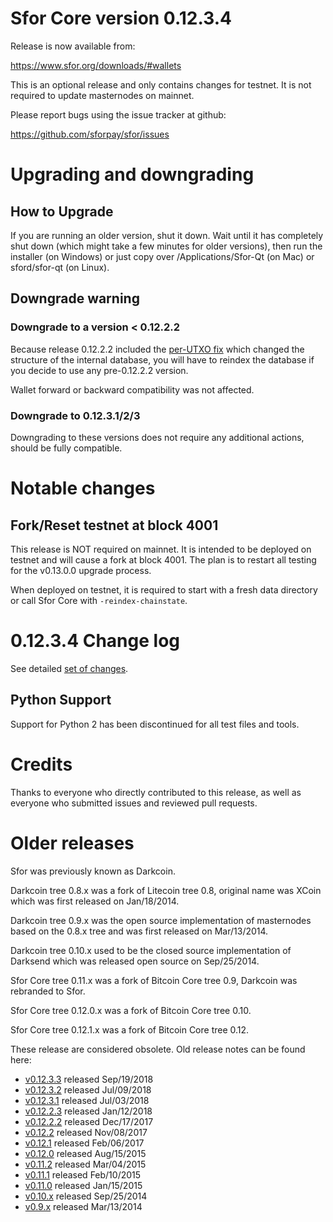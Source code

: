 Sfor Core version 0.12.3.4
==========================

Release is now available from:

  <https://www.sfor.org/downloads/#wallets>

This is an optional release and only contains changes for testnet. It is not required to update masternodes on mainnet.

Please report bugs using the issue tracker at github:

  <https://github.com/sforpay/sfor/issues>


Upgrading and downgrading
=========================

How to Upgrade
--------------

If you are running an older version, shut it down. Wait until it has completely
shut down (which might take a few minutes for older versions), then run the
installer (on Windows) or just copy over /Applications/Sfor-Qt (on Mac) or
sford/sfor-qt (on Linux).

Downgrade warning
-----------------

### Downgrade to a version < 0.12.2.2

Because release 0.12.2.2 included the [per-UTXO fix](release-notes/sfor/release-notes-0.12.2.2.md#per-utxo-fix)
which changed the structure of the internal database, you will have to reindex
the database if you decide to use any pre-0.12.2.2 version.

Wallet forward or backward compatibility was not affected.

### Downgrade to 0.12.3.1/2/3

Downgrading to these versions does not require any additional actions, should be
fully compatible.


Notable changes
===============

Fork/Reset testnet at block 4001
--------------------------------

This release is NOT required on mainnet. It is intended to be deployed on testnet and will cause a fork at block 4001.
The plan is to restart all testing for the v0.13.0.0 upgrade process.

When deployed on testnet, it is required to start with a fresh data directory or call Sfor Core with `-reindex-chainstate`.

0.12.3.4 Change log
===================

See detailed [set of changes](https://github.com/sforpay/sfor/compare/v0.12.3.3...sforpay:v0.12.3.4).

Python Support
--------------

Support for Python 2 has been discontinued for all test files and tools.

Credits
=======

Thanks to everyone who directly contributed to this release,
as well as everyone who submitted issues and reviewed pull requests.


Older releases
==============

Sfor was previously known as Darkcoin.

Darkcoin tree 0.8.x was a fork of Litecoin tree 0.8, original name was XCoin
which was first released on Jan/18/2014.

Darkcoin tree 0.9.x was the open source implementation of masternodes based on
the 0.8.x tree and was first released on Mar/13/2014.

Darkcoin tree 0.10.x used to be the closed source implementation of Darksend
which was released open source on Sep/25/2014.

Sfor Core tree 0.11.x was a fork of Bitcoin Core tree 0.9,
Darkcoin was rebranded to Sfor.

Sfor Core tree 0.12.0.x was a fork of Bitcoin Core tree 0.10.

Sfor Core tree 0.12.1.x was a fork of Bitcoin Core tree 0.12.

These release are considered obsolete. Old release notes can be found here:

- [v0.12.3.3](https://github.com/sforpay/sfor/blob/master/doc/release-notes/sfor/release-notes-0.12.3.3.md) released Sep/19/2018
- [v0.12.3.2](https://github.com/sforpay/sfor/blob/master/doc/release-notes/sfor/release-notes-0.12.3.2.md) released Jul/09/2018
- [v0.12.3.1](https://github.com/sforpay/sfor/blob/master/doc/release-notes/sfor/release-notes-0.12.3.1.md) released Jul/03/2018
- [v0.12.2.3](https://github.com/sforpay/sfor/blob/master/doc/release-notes/sfor/release-notes-0.12.2.3.md) released Jan/12/2018
- [v0.12.2.2](https://github.com/sforpay/sfor/blob/master/doc/release-notes/sfor/release-notes-0.12.2.2.md) released Dec/17/2017
- [v0.12.2](https://github.com/sforpay/sfor/blob/master/doc/release-notes/sfor/release-notes-0.12.2.md) released Nov/08/2017
- [v0.12.1](https://github.com/sforpay/sfor/blob/master/doc/release-notes/sfor/release-notes-0.12.1.md) released Feb/06/2017
- [v0.12.0](https://github.com/sforpay/sfor/blob/master/doc/release-notes/sfor/release-notes-0.12.0.md) released Aug/15/2015
- [v0.11.2](https://github.com/sforpay/sfor/blob/master/doc/release-notes/sfor/release-notes-0.11.2.md) released Mar/04/2015
- [v0.11.1](https://github.com/sforpay/sfor/blob/master/doc/release-notes/sfor/release-notes-0.11.1.md) released Feb/10/2015
- [v0.11.0](https://github.com/sforpay/sfor/blob/master/doc/release-notes/sfor/release-notes-0.11.0.md) released Jan/15/2015
- [v0.10.x](https://github.com/sforpay/sfor/blob/master/doc/release-notes/sfor/release-notes-0.10.0.md) released Sep/25/2014
- [v0.9.x](https://github.com/sforpay/sfor/blob/master/doc/release-notes/sfor/release-notes-0.9.0.md) released Mar/13/2014

